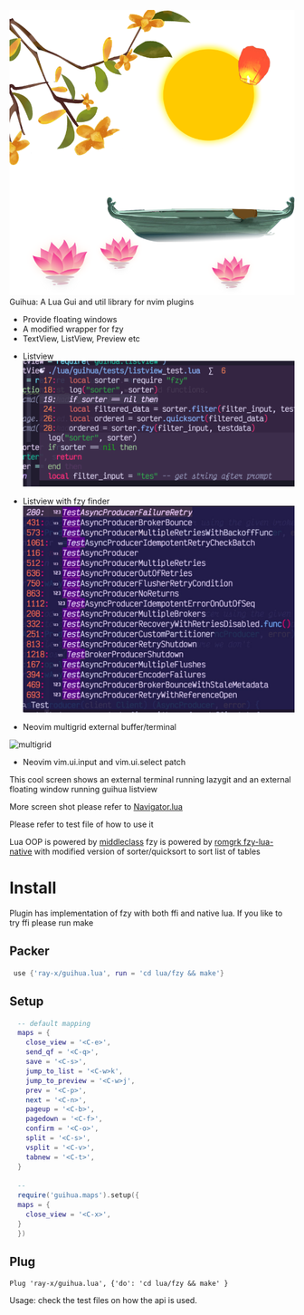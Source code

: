 ![guihua](https://github.com/ray-x/files/blob/master/img/guihua/guihua_800.png)
Guihua: A Lua Gui and util library for nvim plugins

- Provide floating windows
- A modified wrapper for fzy
- TextView, ListView, Preview etc

* Listview
  ![listview](https://github.com/ray-x/files/blob/master/img/guihua/listview.png)

* Listview with fzy finder
  ![listview](https://github.com/ray-x/files/blob/master/img/navigator/fzy_reference.jpg?raw=true)

* Neovim multigrid external buffer/terminal

![multigrid](https://user-images.githubusercontent.com/1681295/133234734-93817aaa-23a3-4c28-b164-b129be449dee.jpg)

* Neovim vim.ui.input and vim.ui.select patch

This cool screen shows an external terminal running lazygit and an external floating window running guihua listview

More screen shot please refer to [Navigator.lua](https://github.com/ray-x/navigator.lua)

Please refer to test file of how to use it

Lua OOP is powered by [middleclass](https://github.com/kikito/middleclass)
fzy is powered by [romgrk fzy-lua-native](https://github.com/romgrk/fzy-lua-native) with modified version of sorter/quicksort to sort list of tables

# Install

Plugin has implementation of fzy with both ffi and native lua. If you like to try ffi please run make

## Packer

```lua
 use {'ray-x/guihua.lua', run = 'cd lua/fzy && make'}
```

## Setup

```lua
  -- default mapping
  maps = {
    close_view = '<C-e>',
    send_qf = '<C-q>',
    save = '<C-s>',
    jump_to_list = '<C-w>k',
    jump_to_preview = '<C-w>j',
    prev = '<C-p>',
    next = '<C-n>',
    pageup = '<C-b>',
    pagedown = '<C-f>',
    confirm = '<C-o>',
    split = '<C-s>',
    vsplit = '<C-v>',
    tabnew = '<C-t>',
  }

  --
  require('guihua.maps').setup({
  maps = {
    close_view = '<C-x>',
  }
  })
```

## Plug

```vim
Plug 'ray-x/guihua.lua', {'do': 'cd lua/fzy && make' }
```

Usage: check the test files on how the api is used.

